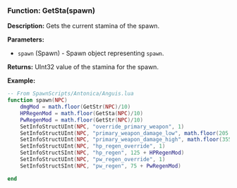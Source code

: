 ### Function: GetSta(spawn)

**Description:**
Gets the current stamina of the spawn.

**Parameters:**
- `spawn` (Spawn) - Spawn object representing `spawn`.

**Returns:** UInt32 value of the stamina for the spawn.

**Example:**

```lua
-- From SpawnScripts/Antonica/Anguis.lua
function spawn(NPC)
    dmgMod = math.floor(GetStr(NPC)/10)
    HPRegenMod = math.floor(GetSta(NPC)/10)
    PwRegenMod = math.floor(GetStr(NPC)/10)
    SetInfoStructUInt(NPC, "override_primary_weapon", 1)        
    SetInfoStructUInt(NPC, "primary_weapon_damage_low", math.floor(205 + dmgMod)) 
    SetInfoStructUInt(NPC, "primary_weapon_damage_high", math.floor(355 + dmgMod))
    SetInfoStructUInt(NPC, "hp_regen_override", 1)  
    SetInfoStructSInt(NPC, "hp_regen", 125 + HPRegenMod)           
    SetInfoStructUInt(NPC, "pw_regen_override", 1)  
    SetInfoStructSInt(NPC, "pw_regen", 75 + PwRegenMod) 

end
```

